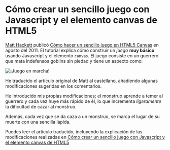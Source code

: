 # Cómo crear un sencillo juego con Javascript y el elemento canvas de HTML5 

[Matt Hackett](https://twitter.com/#!/richtaur) publicó [Cómo hacer un sencillo juego en HTML5 Canvas](http://www.lostdecadegames.com/how-to-make-a-simple-html5-canvas-game/) en agosto del 2011. El tutorial explica cómo construir un *juego* **muy básico** usando Javascript y el elemento `canvas`. El juego consiste en un guerrero que mata indefensos goblins sin piedad y tiene un aspecto como:

![¡Juego en marcha!](goblins_cazados.jpg)

He traducido el artículo original de Matt al castellano, añadiendo algunas modificaciones sugeridas en los comentarios. 

He introducido mis propias modificaciones; el monstruo aprende a temer al guerrero y cada vez huye más rápido de él, lo que incrementa *ligeramente* la dificultad de cazar al monstruo.

Además, cada vez que se da caza a un monstruo, se marca el lugar de su muerte con una sencilla lápida.

Puedes leer el artículo traducido, incluyendo la explicación de las modificaciones realizadas en [Cómo crear un sencillo juego con Javascript y el elemento canvas de HTML5](http://self_loving.blogspot.com.es/2013/01/como-crear-un-sencillo-juego-con.html)